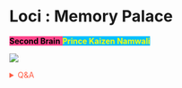 # Loci : Memory Palace

<span style='background-color:#ff468b;'><span style='color:#000000;'>**Second Brain**</span> <span style='background-color:#00bfff;'><span style='color:#ffff00;'>**Prince Kaizen Namwali**</span> 


![](https://cdna.artstation.com/p/assets/images/images/012/241/410/smaller_square/polina-kirillova-20.jpg?1533768071)

<!-- Prince Kaizen Namwali -->

<span style='color:#ff5d46;'>

<details markdown='1'><summary>Q&A</summary>


![](https://i.redd.it/1ctpb8dor8w61.png)

</details>

</span>
